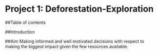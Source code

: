 # Project 1: Deforestation-Exploration

##Table of contents

##Introduction



##Aim
Making informed and well motivated decisions with respect to making the biggest impact given the few resources available.
